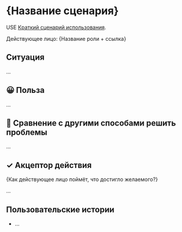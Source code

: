 # {Название сценария}

USE [Краткий сценарий использования](./short-use-case/).

Действующее лицо: {Название роли + ссылка}

## Ситуация

…

## 😀 Польза

…

## 🥊 Сравнение с другими способами решить проблемы

…

## ✓ Акцептор действия

{Как действующее лицо поймёт, что достигло желаемого?}

…

## Пользовательские истории

- …